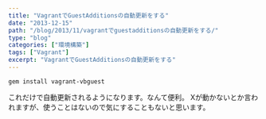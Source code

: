 ```yaml
---
title: "VagrantでGuestAdditionsの自動更新をする"
date: "2013-12-15"
path: "/blog/2013/11/vagrantでguestadditionsの自動更新をする/"
type: "blog"
categories: ["環境構築"]
tags: ["Vagrant"]
excerpt: "VagrantでGuestAdditionsの自動更新をする"
---
```


```
gem install vagrant-vbguest
```

これだけで自動更新されるようになります。なんて便利。
Xが動かないとか言われますが、使うことはないので気にすることもないと思います。
